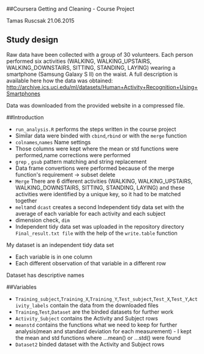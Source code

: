 ##Coursera Getting and Cleaning - Course Project

Tamas Ruscsak
21.06.2015

## Study design
Raw data have been collected with a group of 30 volunteers. 
Each person performed six activities (WALKING, WALKING_UPSTAIRS, WALKING_DOWNSTAIRS, SITTING, STANDING, LAYING)
wearing a smartphone (Samsung Galaxy S II) on the waist.
A full description is available here how the data was obtained:
http://archive.ics.uci.edu/ml/datasets/Human+Activity+Recognition+Using+Smartphones 

Data was downloaded from the provided website in a compressed file.

##Introduction
* `run_analysis.R` performs the steps written in the course project
* Similar data were binded with `cbind`,`rbind` or with the `merge` function
* `colnames`,`names` Name settings
* Those columns were kept where the mean or std functions were performed,name corrections were performed
* `grep` , `gsub` pattern matching and string replacement
* Data frame convertions were performed because of the merge function's requirement -> subset delete
* `Merge` There are 6 different activities (WALKING, WALKING_UPSTAIRS, WALKING_DOWNSTAIRS, SITTING, STANDING, LAYING)
and these activities were identified by a unique key, so it had to be matched together
* `melt`and `dcast` creates a second Independent tidy data set with the average of each variable for each activity and each subject
* dimension check, `dim` 
* Independent tidy data set was uploaded in the repository directory `Final_result.txt file` with the help of the `write.table` function

My dataset is an independent tidy data set
* Each variable is in one column
* Each different observation of that variable in a different row

Dataset has descriptive names


##Variables
* `Training_subject`,`Training_X`,`Training_Y`,`Test_subject`,`Test_X`,`Test_Y`,`Activity_labels` contain the data from the downloaded files
* `Training`,`Test`,`Dataset` are the binded datasets for further work
* `Activity_Subject` contains the Activity and Subject rows
* `meanstd` contains the functions what we need to keep for further analysis(mean and standard deviation for each measurement) - I kept the mean and std functions where ...mean() or ...std() were found 
* `Dataset2` binded dataset with the Activity and Subject rows


